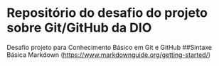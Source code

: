 # Repositório do desafio do projeto sobre Git/GitHub da DIO
Desafio projeto para Conhecimento Básico em Git e GitHub
##Sintaxe Básica Markdown (https://www.markdownguide.org/getting-started/)
